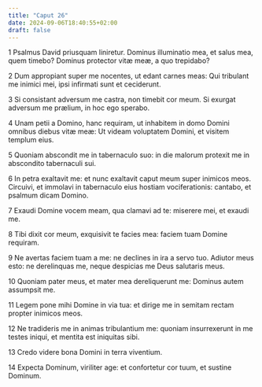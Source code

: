 ```yaml
---
title: "Caput 26"
date: 2024-09-06T18:40:55+02:00
draft: false
---
```




1 Psalmus David priusquam liniretur. Dominus illuminatio mea, et salus mea, quem timebo? Dominus protector vitæ meæ, a quo trepidabo?

2 Dum appropiant super me nocentes, ut edant carnes meas: Qui tribulant me inimici mei, ipsi infirmati sunt et ceciderunt.

3 Si consistant adversum me castra, non timebit cor meum. Si exurgat adversum me prælium, in hoc ego sperabo.

4 Unam petii a Domino, hanc requiram, ut inhabitem in domo Domini omnibus diebus vitæ meæ: Ut videam voluptatem Domini, et visitem templum eius.

5 Quoniam abscondit me in tabernaculo suo: in die malorum protexit me in abscondito tabernaculi sui.

6 In petra exaltavit me: et nunc exaltavit caput meum super inimicos meos. Circuivi, et immolavi in tabernaculo eius hostiam vociferationis: cantabo, et psalmum dicam Domino.

7 Exaudi Domine vocem meam, qua clamavi ad te: miserere mei, et exaudi me.

8 Tibi dixit cor meum, exquisivit te facies mea: faciem tuam Domine requiram.

9 Ne avertas faciem tuam a me: ne declines in ira a servo tuo. Adiutor meus esto: ne derelinquas me, neque despicias me Deus salutaris meus.

10 Quoniam pater meus, et mater mea dereliquerunt me: Dominus autem assumpsit me.

11 Legem pone mihi Domine in via tua: et dirige me in semitam rectam propter inimicos meos.

12 Ne tradideris me in animas tribulantium me: quoniam insurrexerunt in me testes iniqui, et mentita est iniquitas sibi.

13 Credo videre bona Domini in terra viventium.

14 Expecta Dominum, viriliter age: et confortetur cor tuum, et sustine Dominum.

